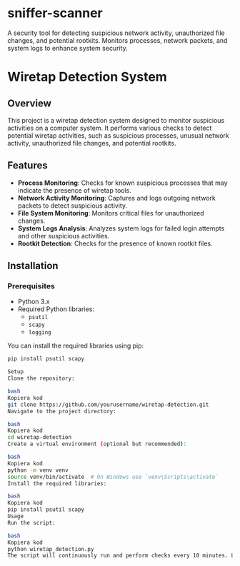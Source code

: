 # sniffer-scanner
A security tool for detecting suspicious network activity, unauthorized file changes, and potential rootkits. Monitors processes, network packets, and system logs to enhance system security.


# Wiretap Detection System

## Overview

This project is a wiretap detection system designed to monitor suspicious activities on a computer system. It performs various checks to detect potential wiretap activities, such as suspicious processes, unusual network activity, unauthorized file changes, and potential rootkits.

## Features

- **Process Monitoring**: Checks for known suspicious processes that may indicate the presence of wiretap tools.
- **Network Activity Monitoring**: Captures and logs outgoing network packets to detect suspicious activity.
- **File System Monitoring**: Monitors critical files for unauthorized changes.
- **System Logs Analysis**: Analyzes system logs for failed login attempts and other suspicious activities.
- **Rootkit Detection**: Checks for the presence of known rootkit files.

## Installation

### Prerequisites

- Python 3.x
- Required Python libraries:
  - `psutil`
  - `scapy`
  - `logging`

You can install the required libraries using pip:

```bash
pip install psutil scapy

Setup
Clone the repository:

bash
Kopiera kod
git clone https://github.com/yourusername/wiretap-detection.git
Navigate to the project directory:

bash
Kopiera kod
cd wiretap-detection
Create a virtual environment (optional but recommended):

bash
Kopiera kod
python -m venv venv
source venv/bin/activate  # On Windows use `venv\Scripts\activate`
Install the required libraries:

bash
Kopiera kod
pip install psutil scapy
Usage
Run the script:

bash
Kopiera kod
python wiretap_detection.py
The script will continuously run and perform checks every 10 minutes. Logs will be saved to wiretap_detection.log.


